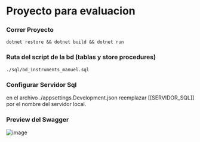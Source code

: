 # Proyecto para evaluacion


### Correr Proyecto


```
dotnet restore && dotnet build && dotnet run
```

### Ruta del script de la bd (tablas y store procedures)

```
./sql/bd_instruments_manuel.sql
```

### Configurar Servidor Sql

en el archivo ./appsettings.Development.json reemplazar [[SERVIDOR_SQL]] por el nombre del servidor local.

### Preview del Swagger

![image](https://github.com/user-attachments/assets/1ebf3388-8f5f-4bc4-966b-989e96ca84e7)

